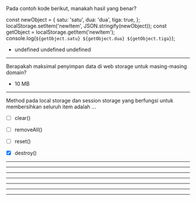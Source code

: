 Pada contoh kode berikut, manakah hasil yang benar?

const newObject = {
  satu: 'satu',
  dua: 'dua',
  tiga: true,
};
localStorage.setItem('newItem', JSON.stringify(newObject));
const getObject = localStorage.getItem('newItem');
console.log(`${getObject.satu} ${getObject.dua} ${getObject.tiga}`);

* undefined undefined undefined

---------------------------------------------------------------------------------

Berapakah maksimal penyimpan data di web storage untuk masing-masing domain?

* 10 MB


---------------------------------------------------------------------------------

Method pada local storage dan session storage yang berfungsi untuk membersihkan seluruh item adalah …


-[ ] clear()
-[ ] removeAll()
-[ ] reset()
-[x] destroy()


---------------------------------------------------------------------------------

---------------------------------------------------------------------------------
---------------------------------------------------------------------------------
---------------------------------------------------------------------------------
---------------------------------------------------------------------------------
---------------------------------------------------------------------------------
---------------------------------------------------------------------------------
